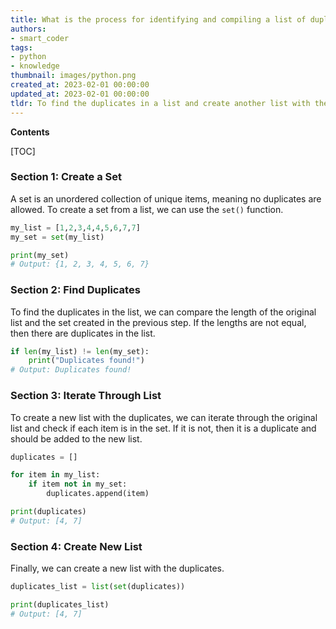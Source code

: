 ```yaml
---
title: What is the process for identifying and compiling a list of duplicate elements from a given list?
authors:
- smart_coder
tags:
- python
- knowledge
thumbnail: images/python.png
created_at: 2023-02-01 00:00:00
updated_at: 2023-02-01 00:00:00
tldr: To find the duplicates in a list and create another list with them, use the list comprehension syntax [x for x in list if list.count(x) > 1].
---
```


**Contents**

[TOC]

### Section 1: Create a Set

A set is an unordered collection of unique items, meaning no duplicates are allowed. To create a set from a list, we can use the `set()` function.

```python
my_list = [1,2,3,4,4,5,6,7,7]
my_set = set(my_list)

print(my_set)
# Output: {1, 2, 3, 4, 5, 6, 7}
```

### Section 2: Find Duplicates

To find the duplicates in the list, we can compare the length of the original list and the set created in the previous step. If the lengths are not equal, then there are duplicates in the list.

```python
if len(my_list) != len(my_set):
    print("Duplicates found!")
# Output: Duplicates found!
```

### Section 3: Iterate Through List

To create a new list with the duplicates, we can iterate through the original list and check if each item is in the set. If it is not, then it is a duplicate and should be added to the new list.

```python
duplicates = []

for item in my_list:
    if item not in my_set:
        duplicates.append(item)

print(duplicates)
# Output: [4, 7]
```

### Section 4: Create New List

Finally, we can create a new list with the duplicates.

```python
duplicates_list = list(set(duplicates))

print(duplicates_list)
# Output: [4, 7]
```
